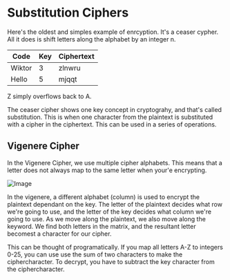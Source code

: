 # Substitution Ciphers

Here's the oldest and simples example of enrcyption. It's a ceaser cypher. All it does is shift letters along the alphabet by an integer n.

| Code   | Key | Ciphertext |
| ------ | --- | ---------- |
| Wiktor | 3   | zlnwru     |
| Hello  | 5   | mjqqt      |

Z simply overflows back to A.

The ceaser cipher shows one key concept in cryptograhy, and that's called substitution. This is when one character from the plaintext is substituted with a cipher in the ciphertext. This can be used in a series of operations.

## Vigenere Cipher

In the Vigenere Cipher, we use multiple cipher alphabets. This means that a letter does not always map to the same letter when your'e encrypting.

![Image](image-kfwl7n87.png)

In the vigenere, a different alphabet (column) is used to encrypt the plaintext dependant on the key. The letter of the plaintext decides what row we're going to use, and the letter of the key decides what column we're going to use. As we move along the plaintext, we also move along the keyword. We find both letters in the matrix, and the resultant letter becomest a character for our cipher.

This can be thought of programatically. If you map all letters A-Z to integers 0-25, you can use use the sum of two characters to make the ciphercharacter. To decrypt, you have to subtract the key character from the ciphercharacter.
